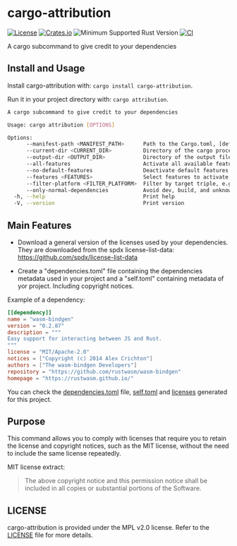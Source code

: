 # cargo-attribution

[![License](https://img.shields.io/badge/license-MPL2.0-blue.svg)](https://www.mozilla.org/en-US/MPL/2.0/)
[![Crates.io](https://img.shields.io/crates/v/cargo-attribution.svg)](https://crates.io/crates/cargo-attribution)
![Minimum Supported Rust Version](https://img.shields.io/badge/rustc-1.70+-red)
[![CI](https://github.com/ameknite/cargo-attribution/workflows/CI/badge.svg)](https://github.com/ameknite/cargo-attribution/actions?workflow=CI)

A cargo subcommand to give credit to your dependencies

## Install and Usage

Install cargo-attribution with: `cargo install cargo-attribution`.

Run it in your project directory with: `cargo attribution`.

```bash
A cargo subcommand to give credit to your dependencies

Usage: cargo attribution [OPTIONS]

Options:
      --manifest-path <MANIFEST_PATH>      Path to the Cargo.toml, [default: ./Cargo.toml]
      --current-dir <CURRENT_DIR>          Directory of the cargo process, [default: .]
      --output-dir <OUTPUT_DIR>            Directory of the output files, [default: ./attribution]
      --all-features                       Activate all available features
      --no-default-features                Deactivate default features
      --features <FEATURES>                Select features to activate, e.g. f1,f2,f3
      --filter-platform <FILTER_PLATFORM>  Filter by target triple, e.g., "wasm32-unknown-unknown"
      --only-normal-dependencies           Avoid dev, build, and unknown dependencies
  -h, --help                               Print help
  -V, --version                            Print version
```

## Main Features

- Download a general version of the licenses used by your dependencies. They are downloaded from the spdx license-list-data: <https://github.com/spdx/license-list-data>

- Create a "dependencies.toml" file containing the dependencies metadata used in your project and a "self.toml" containing metadata of yor project. Including copyright notices.

Example of a dependency:

```toml
[[dependency]]
name = "wasm-bindgen"
version = "0.2.87"
description = """
Easy support for interacting between JS and Rust.
"""
license = "MIT/Apache-2.0"
notices = ["Copyright (c) 2014 Alex Crichton"]
authors = ["The wasm-bindgen Developers"]
repository = "https://github.com/rustwasm/wasm-bindgen"
homepage = "https://rustwasm.github.io/"

```

You can check the [dependencies.toml](./attribution/dependencies.toml) file, [self.toml](./attribution/self.toml) and [licenses](./attribution/licenses/) generated for this project.

## Purpose

This command allows you to comply with licenses that require you to retain the license and copyright notices, such as the MIT license, without the need to include the same license repeatedly.

MIT license extract:

> The above copyright notice and this permission notice shall be included in all copies or substantial portions of the Software.

## LICENSE

cargo-attribution is provided under the MPL v2.0 license. Refer to the [LICENSE](./LICENSE) file for more details.
